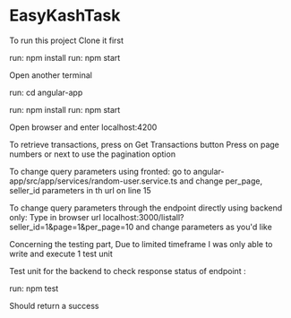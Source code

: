 # EasyKashTask


To run this project
Clone it first

run: npm install
run: npm start

Open another terminal

run: cd angular-app

run: npm install
run: npm start

Open browser and enter localhost:4200

To retrieve transactions, press on Get Transactions button
Press on page numbers or next to use the pagination option 

To change query parameters using fronted: go to angular-app/src/app/services/random-user.service.ts and change per_page, seller_id parameters in th url on line 15

To change query parameters through the endpoint directly using backend only: Type in browser url localhost:3000/listall?seller_id=1&page=1&per_page=10 and change parameters as you'd like


Concerning the testing part,
Due to limited timeframe I was only able to write and execute 1 test unit

Test unit for the backend to check response status of endpoint :

run: npm test

Should return a success
